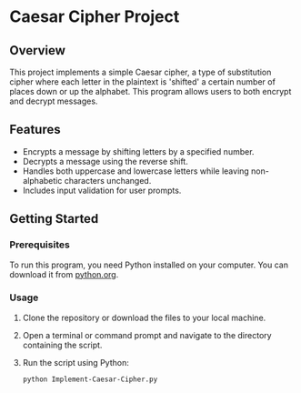 # Caesar Cipher Project

## Overview

This project implements a simple Caesar cipher, a type of substitution cipher where each letter in the plaintext is 'shifted' a certain number of places down or up the alphabet. This program allows users to both encrypt and decrypt messages.

## Features

- Encrypts a message by shifting letters by a specified number.
- Decrypts a message using the reverse shift.
- Handles both uppercase and lowercase letters while leaving non-alphabetic characters unchanged.
- Includes input validation for user prompts.

## Getting Started

### Prerequisites

To run this program, you need Python installed on your computer. You can download it from [python.org](https://www.python.org/downloads/).

### Usage

1. Clone the repository or download the files to your local machine.
2. Open a terminal or command prompt and navigate to the directory containing the script.
3. Run the script using Python:

   ```bash
   python Implement-Caesar-Cipher.py

